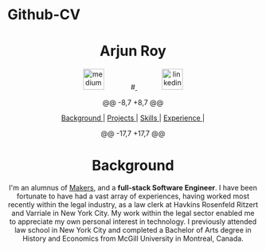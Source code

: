 # Github-CV

<h1 align="center"> Arjun Roy </h1>
<p align="center">
<a href="https://medium.com/@arjunroychoudhry4059">
<img src="https://s.w.org/style/images/about/WordPress-logotype-simplified.png" alt="medium" hspace="50" height="42" width="42"></a>
#<a href="https://www.linkedin.com/in/kaymo1990/">
<img src="https://www.iconfinder.com/data/icons/free-social-icons/67/linkedin_circle_color-512.png" alt="linkedin" hspace="50" height="42" width="42"></a></p>

 <div align="center">

@@ -8,7 +8,7 @@

<div align="center">


 [Background ](#Background) |
 [Projects ](#projects) |
 [Skills ](#skills) |
 [Experience ](#experience) |

 @@ -17,7 +17,7 @@

 </div>

 # Background

 I'm an alumnus of [Makers](https://makers.tech/), and a **full-stack Software Engineer**. I have been fortunate to have had a vast array of experiences, having worked most recently within the legal industry, as a law clerk at Havkins Rosenfeld Ritzert and Varriale in New York City. My work within the legal sector enabled me to appreciate my own personal interest in technology. I previously attended law school in New York City and completed a Bachelor of Arts degree in History and Economics from McGill University in Montreal, Canada.
